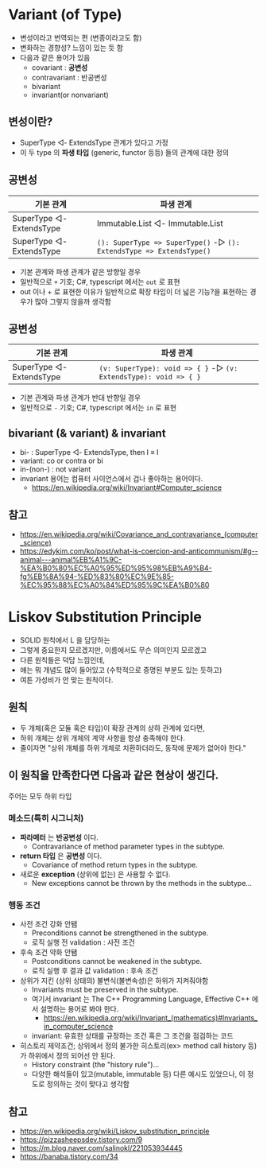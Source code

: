 ---
---
# Variant (of Type)

- 변성이라고 번역되는 편 (변종이라고도 함)
- 변화하는 경향성? 느낌이 있는 듯 함
- 다음과 같은 용어가 있음
  + covariant : **공변성**
  + contravariant : 반공변성
  + bivariant
  + invariant(or nonvariant)

## 변성이란?

- SuperType ◁- ExtendsType 관계가 있다고 가정
- 이 두 type 의 **파생 타입** (generic, functor 등등) 들의 관계에 대한 정의

## 공변성

| 기본 관계                | 파생 관계                                                            |
|--------------------------|----------------------------------------------------------------------|
| SuperType ◁- ExtendsType | Immutable.List<SuperType> ◁- Immutable.List<ExtendsType>             |
| SuperType ◁- ExtendsType | `(): SuperType => SuperType()` -▷ `(): ExtendsType => ExtendsType()` |

- 기본 관계와 파생 관계가 같은 방향일 경우
- 일반적으로 `+` 기호; C#, typescript 에서는 `out` 로 표현
- out 이나 + 로 표현한 이유가 일반적으로 확장 타입이 더 넓은 기능?을 표현하는 경우가 많아 그렇지 않을까 생각함

## 공변성

| 기본 관계                | 파생 관계                                                        |
|--------------------------|------------------------------------------------------------------|
| SuperType ◁- ExtendsType | `(v: SuperType): void => { }` -▷ `(v: ExtendsType): void => { }` |

- 기본 관계와 파생 관계가 반대 반향일 경우
- 일반적으로 `-` 기호; C#, typescript 에서는 `in` 로 표현

## bivariant (& variant) & invariant

- bi- : SuperType ◁- ExtendsType, then I<SuperType> ≡ I<ExtendsType>
- variant: co or contra or bi
- in-(non-) : not variant
- invariant 용어는 컴퓨터 사이언스에서 겁나 좋아하는 용어이다.
  + https://en.wikipedia.org/wiki/Invariant#Computer_science

## 참고

- https://en.wikipedia.org/wiki/Covariance_and_contravariance_(computer_science)
- https://edykim.com/ko/post/what-is-coercion-and-anticommunism/#g--animal---animal%EB%A1%9C-%EA%B0%80%EC%A0%95%ED%95%98%EB%A9%B4-fg%EB%8A%94-%ED%83%80%EC%9E%85-%EC%95%88%EC%A0%84%ED%95%9C%EA%B0%80

# Liskov Substitution Principle

- SOLID 원칙에서 L 을 담당하는
- 그렇게 중요한지 모르겠지만, 이름에서도 무슨 의미인지 모르겠고
- 다른 원칙들은 덕담 느낌인데,
- 얘는 뭐 개념도 많이 들어있고 (수학적으로 증명된 부분도 있는 듯하고)
- 여튼 가성비가 안 맞는 원칙이다.

## 원칙

- 두 개체(혹은 모듈 혹은 타입)이 확장 관계의 상하 관계에 있다면,
- 하위 개체는 상위 개체의 계약 사항을 항상 충족해야 한다.
- 줄이자면 "상위 개체를 하위 개체로 치환하더라도, 동작에 문제가 없어야 한다."

## 이 원칙을 만족한다면 다음과 같은 현상이 생긴다.

주어는 모두 하위 타입

### 메소드(특히 시그니처)

+ **파라메터** 는 **반공변성** 이다.
  - Contravariance of method parameter types in the subtype.
+ **return 타입** 은 **공변성** 이다.
  - Covariance of method return types in the subtype.
+ 새로운 **exception** (상위에 없는) 은 사용할 수 없다.
  - New exceptions cannot be thrown by the methods in the subtype...

### 행동 조건

+ 사전 조건 강화 안됌
  - Preconditions cannot be strengthened in the subtype.
  - 로직 실행 전 validation : 사전 조건
+ 후속 조건 약화 안됌
  - Postconditions cannot be weakened in the subtype.
  - 로직 실행 후 결과 값 validation : 후속 조건
+ 상위가 지킨 (상위 상태의) 불변식(불변속성)은 하위가 지켜줘야함
  - Invariants must be preserved in the subtype.
  - 여기서 invariant 는 The C++ Programming Language, Effective C++ 에서 설명하는 용어로 봐야 한다.
    + https://en.wikipedia.org/wiki/Invariant_(mathematics)#Invariants_in_computer_science
  - invariant: 유효한 상태를 규정하는 조건 혹은 그 조건을 점검하는 코드
+ 히스토리 제약조건; 상위에서 정의 불가한 히스토리(ex> method call history 등)가 하위에서 정의 되어선 안 된다.
  - History constraint (the "history rule")...
  - 다양한 해석들이 있고(mutable, immutable 등) 다른 예시도 있었으나, 이 정도로 정의하는 것이 맞다고 생각함

## 참고

- https://en.wikipedia.org/wiki/Liskov_substitution_principle
- https://pizzasheepsdev.tistory.com/9
- https://m.blog.naver.com/salinokl/221053934445
- https://banaba.tistory.com/34
